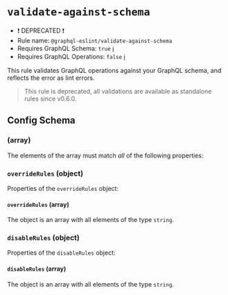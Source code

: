 # `validate-against-schema`

- ❗ DEPRECATED ❗
- Rule name: `@graphql-eslint/validate-against-schema`
- Requires GraphQL Schema: `true` [ℹ️](../../README.md#extended-linting-rules-with-graphql-schema)
- Requires GraphQL Operations: `false` [ℹ️](../../README.md#extended-linting-rules-with-siblings-operations)

This rule validates GraphQL operations against your GraphQL schema, and reflects the error as lint errors.

> This rule is deprecated, all validations are available as standalone rules since v0.6.0.

## Config Schema

### (array)

The elements of the array must match *all* of the following properties:

### `overrideRules` (object)

Properties of the `overrideRules` object:

#### `overrideRules` (array)

The object is an array with all elements of the type `string`.

### `disableRules` (object)

Properties of the `disableRules` object:

#### `disableRules` (array)

The object is an array with all elements of the type `string`.